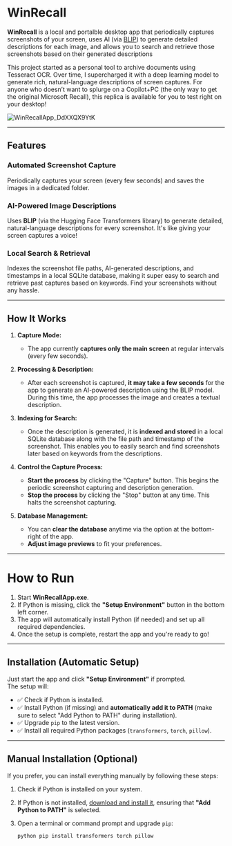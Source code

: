 # WinRecall

**WinRecall** is a local and portalble desktop app that periodically captures screenshots of your screen, uses AI (via [BLIP](https://github.com/salesforce/BLIP)) to generate detailed descriptions for each image, and allows you to search and retrieve those screenshots based on their generated descriptions

This project started as a personal tool to archive documents using Tesseract OCR. Over time, I supercharged it with a deep learning model to generate rich, natural-language descriptions of screen captures. For anyone who doesn’t want to splurge on a Copilot+PC (the only way to get the original Microsoft Recall), this replica is available for you to test right on your desktop!


![WinRecallApp_DdXXQX9YtK](https://github.com/user-attachments/assets/29f4b608-8d4e-4cc8-a721-6d70cc85a606)

---

## Features

### Automated Screenshot Capture
Periodically captures your screen (every few seconds) and saves the images in a dedicated folder.

### AI-Powered Image Descriptions
Uses **BLIP** (via the Hugging Face Transformers library) to generate detailed, natural-language descriptions for every screenshot. It's like giving your screen captures a voice!

### Local Search & Retrieval
Indexes the screenshot file paths, AI-generated descriptions, and timestamps in a local SQLite database, making it super easy to search and retrieve past captures based on keywords. Find your screenshots without any hassle.

---
## How It Works

1. **Capture Mode:**
   - The app currently **captures only the main screen** at regular intervals (every few seconds).
   
2. **Processing & Description:**
   - After each screenshot is captured, **it may take a few seconds** for the app to generate an AI-powered description using the BLIP model. During this time, the app processes the image and creates a textual description.
   
3. **Indexing for Search:**
   - Once the description is generated, it is **indexed and stored** in a local SQLite database along with the file path and timestamp of the screenshot. This enables you to easily search and find screenshots later based on keywords from the descriptions.

4. **Control the Capture Process:**
   - **Start the process** by clicking the "Capture" button. This begins the periodic screenshot capturing and description generation.
   - **Stop the process** by clicking the "Stop" button at any time. This halts the screenshot capturing.

5. **Database Management:**
   - You can **clear the database** anytime via the option at the bottom-right of the app.
   - **Adjust image previews** to fit your preferences.

---

# **How to Run**

1. Start **WinRecallApp.exe**.
2. If Python is missing, click the **"Setup Environment"** button in the bottom left corner.
3. The app will automatically install Python (if needed) and set up all required dependencies.
4. Once the setup is complete, restart the app and you're ready to go!

---

## **Installation (Automatic Setup)**

Just start the app and click **"Setup Environment"** if prompted.  
The setup will:  

- ✅ Check if Python is installed.  
- ✅ Install Python (if missing) and **automatically add it to PATH** (make sure to select "Add Python to PATH" during installation).  
- ✅ Upgrade `pip` to the latest version.  
- ✅ Install all required Python packages (`transformers`, `torch`, `pillow`).  

---

## **Manual Installation (Optional)**

If you prefer, you can install everything manually by following these steps:  

1. Check if Python is installed on your system.  
2. If Python is not installed, [download and install it](https://www.python.org/downloads/), ensuring that **"Add Python to PATH"** is selected.  
3. Open a terminal or command prompt and upgrade `pip`:  

   ```bash
   python pip install transformers torch pillow



